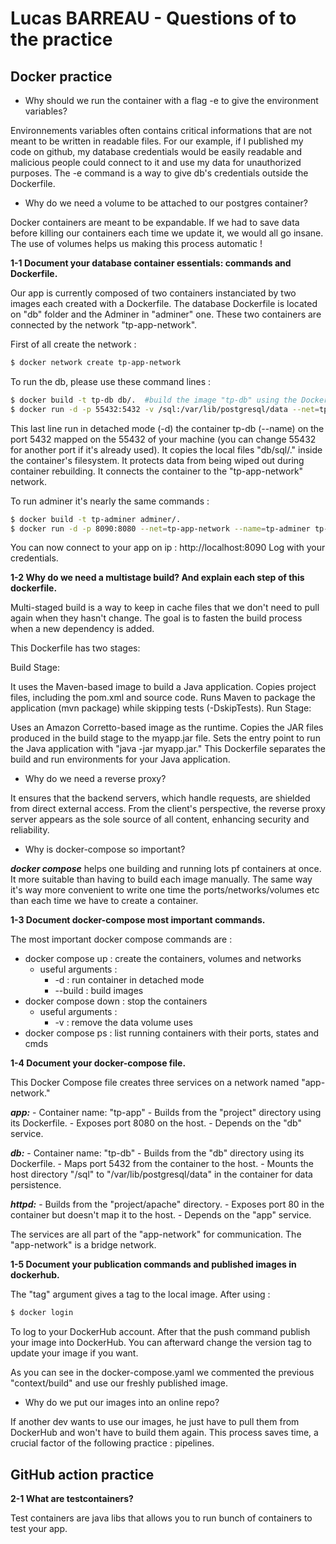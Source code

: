 # Lucas BARREAU - Questions of to the practice

## Docker practice
- Why should we run the container with a flag -e to give the environment variables?

Environnements variables often contains critical informations that are not meant to be written in readable files.
For our example, if I published my code on github, my database credentials would be easily readable and malicious
people could connect to it and use my data for unauthorized purposes.
The -e command is a way to give db's credentials outside the Dockerfile.

- Why do we need a volume to be attached to our postgres container?

Docker containers are meant to be expandable. If we had to save data before killing our containers each time we update
it, we would all go insane. The use of volumes helps us making this process automatic !

**1-1 Document your database container essentials: commands and Dockerfile.**

Our app is currently composed of two containers instanciated by two images each created with a Dockerfile.
The database Dockerfile is located on "db" folder and the Adminer in "adminer" one. These two containers are
connected by the network "tp-app-network".

First of all create the network :
```bash
$ docker network create tp-app-network

```

To run the db, please use these command lines :
```bash
$ docker build -t tp-db db/.  #build the image "tp-db" using the Dockerfile located in db/.
$ docker run -d -p 55432:5432 -v /sql:/var/lib/postgresql/data --net=tp-app-network --name=tp-db tp-db 

```

This last line run in detached mode (-d) the container tp-db (--name) on the port 5432 mapped on the 55432 of your machine
(you can change 55432 for another port if it's already used). It copies the local files "db/sql/." inside the container's
filesystem. It protects data from being wiped out during container rebuilding. It connects the container to the 
"tp-app-network" network.

To run adminer it's nearly the same commands :
```bash
$ docker build -t tp-adminer adminer/.
$ docker run -d -p 8090:8080 --net=tp-app-network --name=tp-adminer tp-adminer

```


You can now connect to your app on ip : http://localhost:8090
Log with your credentials.

**1-2 Why do we need a multistage build? And explain each step of this dockerfile.**

Multi-staged build is a way to keep in cache files that we don't need to pull again when they hasn't change.
The goal is to fasten the build process when a new dependency is added.

This Dockerfile has two stages:

Build Stage:

It uses the Maven-based image to build a Java application.
Copies project files, including the pom.xml and source code.
Runs Maven to package the application (mvn package) while skipping tests (-DskipTests).
Run Stage:

Uses an Amazon Corretto-based image as the runtime.
Copies the JAR files produced in the build stage to the myapp.jar file.
Sets the entry point to run the Java application with "java -jar myapp.jar."
This Dockerfile separates the build and run environments for your Java application.

- Why do we need a reverse proxy?

It ensures that the backend servers, which handle requests, are shielded from direct 
external access. From the client's perspective, the reverse proxy server appears as 
the sole source of all content, enhancing security and reliability.

- Why is docker-compose so important?

***docker compose*** helps one building and running lots pf containers at once. It more
suitable than having to build each image manually. The same way it's way more convenient 
to write one time the ports/networks/volumes etc than each time we have to create a 
container.

**1-3 Document docker-compose most important commands.**

The most important docker compose commands are :
   - docker compose up : create the containers, volumes and networks
     - useful arguments :
       - -d : run container in detached mode
       - --build : build images
   - docker compose down : stop the containers
     - useful arguments :
       - -v : remove the data volume uses
   - docker compose ps : list running containers with their ports, states and cmds

**1-4 Document your docker-compose file.**

This Docker Compose file creates three services on a network named "app-network."

***app:***
    - Container name: "tp-app"
    - Builds from the "project" directory using its Dockerfile.
    - Exposes port 8080 on the host.
    - Depends on the "db" service.

***db:***
    - Container name: "tp-db"
    - Builds from the "db" directory using its Dockerfile.
    - Maps port 5432 from the container to the host.
    - Mounts the host directory "/sql" to "/var/lib/postgresql/data" in the container for data persistence.

***httpd:***
    - Builds from the "project/apache" directory.
    - Exposes port 80 in the container but doesn't map it to the host.
    - Depends on the "app" service.

The services are all part of the "app-network" for communication. The "app-network" is a bridge network.

**1-5 Document your publication commands and published images in dockerhub.**

The "tag" argument gives a tag to the local image. After using :
```bash
$ docker login
```
To log to your DockerHub account. After that the push command publish your image into DockerHub.
You can afterward change the version tag to update your image if you want.

As you can see in the docker-compose.yaml we commented the previous "context/build" and use our 
freshly published image.

- Why do we put our images into an online repo?

If another dev wants to use our images, he just have to pull them from DockerHub and won't have to 
build them again. This process saves time, a crucial factor of the following practice : pipelines.

## GitHub action practice

**2-1 What are testcontainers?**

Test containers are java libs that allows you to run bunch of containers to test your app.

